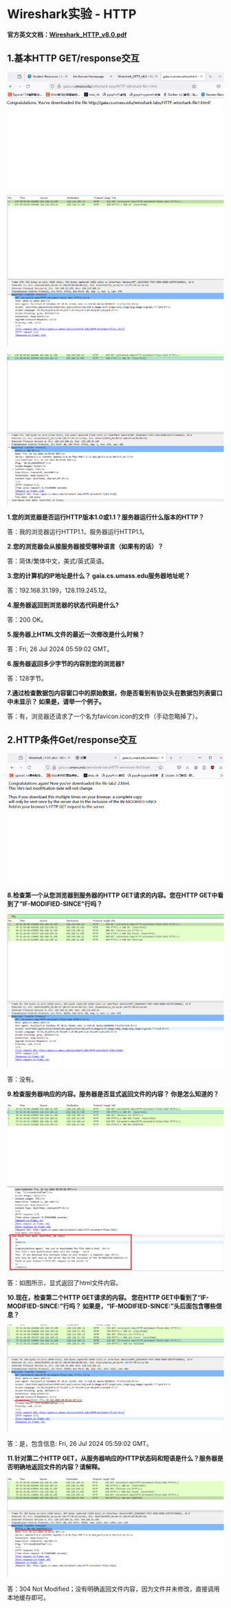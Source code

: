 # Wireshark实验 - HTTP

**官方英文文档：[Wireshark_HTTP_v8.0.pdf](https://www-net.cs.umass.edu/wireshark-labs/Wireshark_HTTP_v8.0.pdf)**

## 1.基本HTTP GET/response交互

![](.\Figure\HTTP-1.png)

<img src=".\Figure\HTTP-1-1.png" />

![](.\Figure\HTTP-1-2.png)

**1.您的浏览器是否运行HTTP版本1.0或1.1？服务器运行什么版本的HTTP？**

答：我的浏览器运行HTTP1.1，服务器运行HTTP1.1。

**2.您的浏览器会从接服务器接受哪种语言（如果有的话）？**

答：简体/繁体中文，美式/英式英语。

**3.您的计算机的IP地址是什么？ gaia.cs.umass.edu服务器地址呢？**

答：192.168.31.199，128.119.245.12。

**4.服务器返回到浏览器的状态代码是什么?**

答：200 OK。

**5.服务器上HTML文件的最近一次修改是什么时候？**

答：Fri, 26 Jul 2024 05:59:02 GMT。

**6.服务器返回多少字节的内容到您的浏览器?**

答：128字节。

**7.通过检查数据包内容窗口中的原始数据，你是否看到有协议头在数据包列表窗口中未显示？ 如果是，请举一个例子。**

答：有，浏览器还请求了一个名为favicon.icon的文件（手动忽略掉了）。

## 2.HTTP条件Get/response交互

![](.\Figure\HTTP-2.png)

**8.检查第一个从您浏览器到服务器的HTTP GET请求的内容。您在HTTP GET中看到了“IF-MODIFIED-SINCE”行吗？**

![](.\Figure\HTTP-2-1.png)

答：没有。

**9.检查服务器响应的内容。服务器是否显式返回文件的内容？ 你是怎么知道的？**

![](.\Figure\HTTP-2-2.png)

答：如图所示，显式返回了html文件内容。

**10.现在，检查第二个HTTP GET请求的内容。 您在HTTP GET中看到了“IF-MODIFIED-SINCE:”行吗？ 如果是，“IF-MODIFIED-SINCE:”头后面包含哪些信息？**

![](.\Figure\HTTP-2-3.png)

答：是，包含信息: Fri, 26 Jul 2024 05:59:02 GMT。

**11.针对第二个HTTP GET，从服务器响应的HTTP状态码和短语是什么？服务器是否明确地返回文件的内容？请解释。**

![](.\Figure\HTTP-2-4.png)

答：304 Not Modified；没有明确返回文件内容，因为文件并未修改，直接调用本地缓存即可。